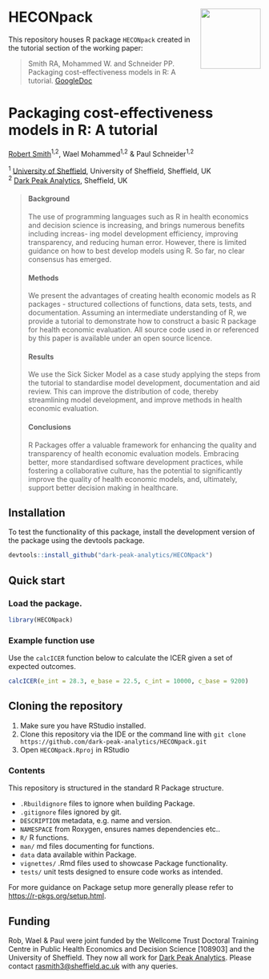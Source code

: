 # HECONpack <img src="https://user-images.githubusercontent.com/41961614/231161592-ef708d04-cc3f-4bec-95a4-70d0635c166c.png" align="right" width="120" />

This repository houses R package `HECONpack` created in the tutorial section of the working paper:

> Smith RA, Mohammed W. and Schneider PP. Packaging cost-effectiveness models in R: A tutorial. [GoogleDoc](https://docs.google.com/document/d/16SXEaW413aQy_xel04MwTUwYlAR4voq4/edit)


# **Packaging cost-effectiveness models in R: A tutorial**

[Robert Smith](https://www.linkedin.com/in/robert-smith-53b28438)<sup>1,2</sup>, Wael Mohammed<sup>1,2</sup> & Paul Schneider<sup>1,2</sup>

<sup>1</sup> [University of Sheffield](https://www.sheffield.ac.uk/scharr), University of Sheffield, Sheffield, UK   
<sup>2</sup> [Dark Peak Analytics](https://darkpeakanalytics.com/), Sheffield, UK

>#### **Background**
>
>The use of programming languages such as R in health economics and decision science is increasing, and brings numerous benefits including increas- ing model development efficiency, improving transparency, and reducing human error. However, there is limited guidance on how to best develop models using R. So far, no clear consensus has emerged.
>
>#### **Methods**
>
>We present the advantages of creating health economic models as R packages - structured collections of functions, data sets, tests, and documentation. Assuming an intermediate understanding of R, we provide a tutorial to demonstrate how to construct a basic R package for health economic evaluation. All source code used in or referenced by this paper is available under an open source licence.
>
>#### **Results**
>
>We use the Sick Sicker Model as a case study applying the steps from the tutorial to standardise model development, documentation and aid review. This can improve the distribution of code, thereby streamlining model development, and improve methods in health economic evaluation.
>
>#### **Conclusions**
>
>R Packages offer a valuable framework for enhancing the quality and transparency of health economic evaluation models. Embracing better, more standardised software development practices, while fostering a collaborative culture, has the potential to significantly improve the quality of health economic models, and, ultimately, support better decision making in healthcare.

## Installation

To test the functionality of this package, install the development version of the package using the devtools package.

``` r
devtools::install_github("dark-peak-analytics/HECONpack")
```

## Quick start

### Load the package.

``` r
library(HECONpack)
```

### Example function use

Use the `calcICER` function below to calculate the ICER given a set of expected outcomes.

``` r
calcICER(e_int = 28.3, e_base = 22.5, c_int = 10000, c_base = 9200)
```

## Cloning the repository

1. Make sure you have RStudio installed.
2. Clone this repository via the IDE or the command line with `git clone https://github.com/dark-peak-analytics/HECONpack.git`
3. Open `HECONpack.Rproj` in RStudio

### Contents

This repository is structured in the standard R Package structure.

- `.Rbuildignore` files to ignore when building Package.
- `.gitignore` files ignored by git.
- `DESCRIPTION` metadata, e.g. name and version.
- `NAMESPACE` from Roxygen, ensures names dependencies etc..
- `R/` R functions.
- `man/` md files documenting for functions.
- `data` data available within Package.
- `vignettes/` .Rmd files used to showcase Package functionality.
- `tests/` unit tests designed to ensure code works as intended.

For more guidance on Package setup more generally please refer to <https://r-pkgs.org/setup.html>.

## Funding
Rob, Wael & Paul were joint funded by the Wellcome Trust Doctoral Training Centre in Public Health Economics and Decision Science [108903] and the University of Sheffield. They now all work for [Dark Peak Analytics](https://www.darkpeakanalytics.com). Please contact <rasmith3@sheffield.ac.uk> with any queries.
